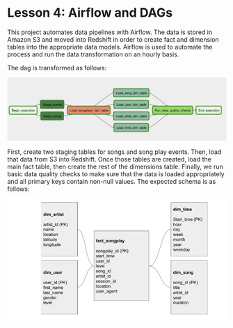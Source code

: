 # Lesson 4: Airflow and DAGs

This project automates data pipelines with Airflow. The data is stored in Amazon S3 and moved into Redshift in order to create fact and dimension tables into the appropriate data models. Airflow is used to automate the process and run the data transformation on an hourly basis. 

The dag is transformed as follows:

![DAG](https://github.com/maybeyue/udacity-data-engineering/blob/main/lesson_4_airflow_and_dags/photos/dag.png)

First, create two staging tables for songs and song play events. Then, load that data from S3 into Redshift. Once those tables are created, load the main fact table, then create the rest of the dimensions table. Finally, we run basic data quality checks to make sure that the data is loaded appropriately and all primary keys contain non-null values. The expected schema is as follows:

![schema image](https://github.com/maybeyue/udacity-data-engineering/blob/main/lesson_2_data_warehouse/schema.jpg)

